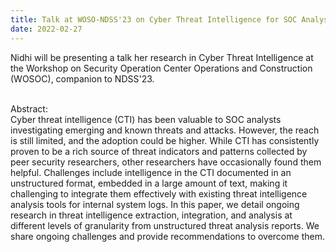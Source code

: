 ```yaml
---
title: Talk at WOSO-NDSS'23 on Cyber Threat Intelligence for SOC Analysts
date: 2022-02-27
---
```


Nidhi will be presenting a talk her research in Cyber Threat Intelligence at the Workshop on Security Operation Center Operations and Construction (WOSOC), companion to NDSS'23.

<!--more-->

<br>Abstract: </br>Cyber threat intelligence (CTI) has been valuable to SOC analysts investigating emerging and known threats and attacks. However, the reach is still limited, and the adoption could be higher. While CTI has consistently proven to be a rich source of threat indicators and patterns collected by peer security researchers, other researchers have occasionally found them helpful. Challenges include intelligence in the CTI documented in an unstructured format, embedded in a large amount of text, making it challenging to integrate them effectively with existing threat intelligence analysis tools for internal system logs. In this paper, we detail ongoing research in threat intelligence extraction, integration, and analysis at different levels of granularity from unstructured threat analysis reports. We share ongoing challenges and provide recommendations to overcome them.